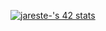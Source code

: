 <a href="https://github.com/oakoudad/badge42"><img src="https://badge.mediaplus.ma/darkblue/jareste-?1337Badge=off&UM6P=off" alt="jareste-'s 42 stats" /></a>


<!--
**jareste/jareste** is a ✨ _special_ ✨ repository because its `README.md` (this file) appears on your GitHub profile.

Here are some ideas to get you started:

- 🔭 I’m currently working on ...
- 🌱 I’m currently learning ...
- 👯 I’m looking to collaborate on ...
- 🤔 I’m looking for help with ...
- 💬 Ask me about ...
- 📫 How to reach me: ...
- 😄 Pronouns: ...
- ⚡ Fun fact: ...
-->

